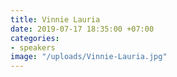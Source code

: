 ```yaml
---
title: Vinnie Lauria
date: 2019-07-17 18:35:00 +07:00
categories:
- speakers
image: "/uploads/Vinnie-Lauria.jpg"
---
```


